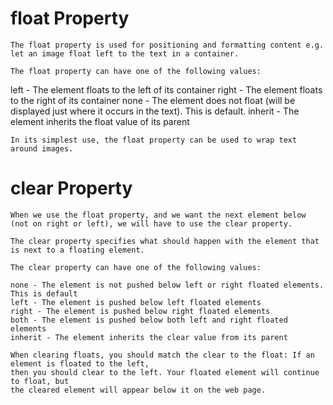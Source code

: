 # float Property
    The float property is used for positioning and formatting content e.g. let an image float left to the text in a container.

    The float property can have one of the following values:

   left - The element floats to the left of its container
    right - The element floats to the right of its container
    none - The element does not float (will be displayed just where it occurs in the text).
                This is default.
    inherit - The element inherits the float value of its parent
    
    In its simplest use, the float property can be used to wrap text around images.
# clear Property
    When we use the float property, and we want the next element below (not on right or left), we will have to use the clear property.

    The clear property specifies what should happen with the element that is next to a floating element.

    The clear property can have one of the following values:

    none - The element is not pushed below left or right floated elements. This is default
    left - The element is pushed below left floated elements
    right - The element is pushed below right floated elements
    both - The element is pushed below both left and right floated elements
    inherit - The element inherits the clear value from its parent
    
    When clearing floats, you should match the clear to the float: If an element is floated to the left,
    then you should clear to the left. Your floated element will continue to float, but
    the cleared element will appear below it on the web page.
